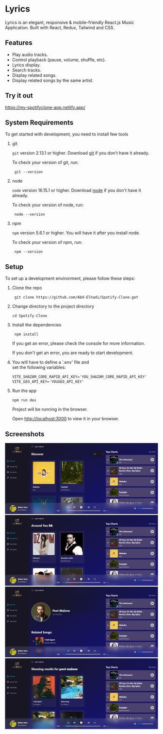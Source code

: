 # Lyrics

Lyrics is an elegant, responsive & mobile-friendly React.js Music Application. Built with React, Redux, Tailwind and CSS.

## Features

- Play audio tracks.
- Control playback (pause, volume, shuffle, etc).
- Lyrics display.
- Search tracks.
- Display related songs.
- Display related songs by the same artist.

## Try it out

https://my-spotifyclone-app.netlify.app/

## System Requirements

To get started with development, you need to install few tools

1. git 
   
   `git` version 2.13.1 or higher. Download [git](https://git-scm.com/downloads) if you don't have it already.

   To check your version of git, run:

   ```shell
    git --version
   ```

2. node 
   
   `node` version 16.15.1 or higher. Download [node](https://nodejs.org/en/download/) if you don't have it already.

   To check your version of node, run:

   ```shell
    node --version
   ```

3. npm
  
   `npm` version 5.6.1 or higher. You will have it after you install node.

   To check your version of npm, run:

   ```shell
    npm --version
   ```

## Setup

To set up a development environment, please follow these steps:

1. Clone the repo

   ```shell
    git clone https://github.com/Abd-Elhadi/Spotify-Clone.get
   ```

2. Change directory to the project directory

    ```shell
    cd Spotify-Clone
    ```

3. Install the dependencies
   
    ```shell
     npm install
    ```

    If you get an error, please check the console for more information.

    If you don't get an error, you are ready to start development.
4. You will have to define a '.env' file and         
   set the following variables:
   ```
   VITE_SHAZAM_CORE_RAPID_API_KEY='YOU_SHAZAM_CORE_RAPID_API_KEY'
   VITE_GEO_API_KEY='YOUGEO_API_KEY'
   ```

5. Run the app
   
    ```shell
    npm run dev
    ```

    Project will be running in the browser.

    Open [http://localhost:3000](http://localhost:3000) to view it in your browser.

## Screenshots

![discover](src/assets/screenshots/discoverpage.png?raw=true 'Discover')
![aroundyou](src/assets/screenshots/aroundyou.png?raw=true 'Around You')
![artistdetails](src/assets/screenshots/artistdetailspage.png?raw=true 'Artist Details')
![searchpage](src/assets/screenshots/searchpage.png?raw=true 'Search Page')